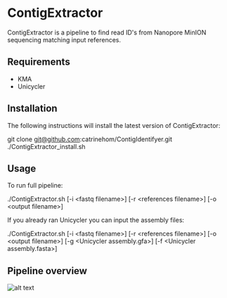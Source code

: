 # ContigExtractor

ContigExtractor is a pipeline to find read ID's from Nanopore MinION sequencing matching input references. 

## Requirements

- KMA
- Unicycler

## Installation

The following instructions will install the latest version of ContigExtractor:

git clone git@github.com:catrinehom/ContigIdentifyer.git
./ContigExtractor_install.sh

## Usage

To run full pipeline:

./ContigExtractor.sh [-i \<fastq filename\>] [-r \<references filename\>] [-o \<output filename\>]

If you already ran Unicycler you can input the assembly files:

./ContigExtractor.sh [-i \<fastq filename\>] [-r \<references filename\>] [-o \<output filename\>] [-g \<Unicycler assembly.gfa\>] [-f \<Unicycler assembly.fasta\>]

## Pipeline overview

![alt text](https://github.com/catrinehom/ContigIdentifyer/blob/master/SSI_pipeline_overview2.png)
